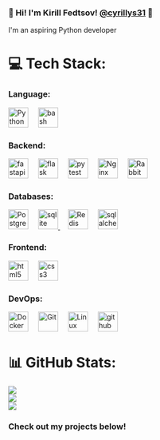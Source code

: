 ### 💫 Hi! I'm Kirill Fedtsov! [@cyrillys31](https://t.me/cyrillus31) 👋
I'm an aspiring Python developer  

# 💻 Tech Stack:

### Language:
<div align="left">
	<a href="https://www.python.org/" target="_blank"><img src="https://profilinator.rishav.dev/skills-assets/python-original.svg" alt="Python" height="40" /></a>  
	<img width="12" />  
	<img src="https://skillicons.dev/icons?i=bash" height="40" alt="bash logo"  />
</div>

### Backend:

<div align="left">
  <img src="https://cdn.simpleicons.org/fastapi/009688" height="40" alt="fastapi logo"  />
  <img width="12" />
  <img src="https://skillicons.dev/icons?i=flask" height="40" alt="flask logo"  />
  <img width="12" />
  <img src="https://cdn.jsdelivr.net/gh/devicons/devicon/icons/pytest/pytest-original.svg" height="40" alt="pytest logo"  />
  <img width="12" />
  <a href="https://www.nginx.com/"><img src="https://profilinator.rishav.dev/skills-assets/nginx-original.svg" alt="Nginx" height="40" /></a> 
  <img width="12" />
  <a href="https://www.rabbitmq.com/" target="_blank"><img src="https://profilinator.rishav.dev/skills-assets/rabbitmq-icon.svg" alt="RabbitMQ" height="40" /></a>  
</div>


### Databases:
<div align='left'>
  <a href="https://www.postgresql.org/" target="_blank"><img src="https://profilinator.rishav.dev/skills-assets/postgresql-original-wordmark.svg" alt="PostgreSQL" height="40" /></a>  
  <img width="12" />
  <a href="https://www.sqlite.org/" target="_blank" rel="noreferrer"> <img src="https://www.vectorlogo.zone/logos/sqlite/sqlite-icon.svg" alt="sqlite" height="40"/> </a>
  <img width="12" />
  <a href="https://redis.io/" target="_blank"><img src="https://profilinator.rishav.dev/skills-assets/redis-original-wordmark.svg" alt="Redis" height="40" /></a>
  <img width="12" />
  <img src="https://cdn.jsdelivr.net/gh/devicons/devicon/icons/sqlalchemy/sqlalchemy-original.svg" height="40" alt="sqlalchemy logo"  />
  <img width="12" />
</div>

### Frontend:
<div align="left">
  <img src="https://cdn.jsdelivr.net/gh/devicons/devicon/icons/html5/html5-original.svg" height="40" alt="html5 logo"  />
  <img width="12" />
  <img src="https://cdn.jsdelivr.net/gh/devicons/devicon/icons/css3/css3-original.svg" height="40" alt="css3 logo"  />
</div>

### DevOps:
<div align="left">
  <a href="https://www.docker.com/" target="_blank"><img src="https://profilinator.rishav.dev/skills-assets/docker-original-wordmark.svg" alt="Docker" height="40" /></a>
  <img width="12" />
  <a href="https://github.com/" target="_blank"><img  src="https://profilinator.rishav.dev/skills-assets/git-scm-icon.svg" alt="Git" height="40" /></a>
  <img width="12" />  
  <a href="https://www.linux.org/" target="_blank"><img src="https://profilinator.rishav.dev/skills-assets/linux-original.svg" alt="Linux" height="40" /></a>
  <img width="12" />  
  <img src="https://skillicons.dev/icons?i=github" height="40" alt="github logo"  />
  
</div>

###
# 📊 GitHub Stats:
![](https://github-readme-stats.vercel.app/api?username=cyrillus31&theme=shades-of-purple&hide_border=true&include_all_commits=false&count_private=false)<br/>
![](https://github-readme-streak-stats.herokuapp.com/?user=cyrillus31&theme=shades-of-purple&hide_border=true)<br/>
![](https://github-readme-stats.vercel.app/api/top-langs/?username=cyrillus31&theme=shades-of-purple&hide_border=true&include_all_commits=false&count_private=false&layout=compact)

### Check out my projects below! 
<!--
**cyrillus31/cyrillus31** is a ✨ _special_ ✨ repository because its `README.md` (this file) appears on your GitHub profile.

Here are some ideas to get you started:

- 🔭 I’m currently working on ...
- 🌱 I’m currently learning ...
- 👯 I’m looking to collaborate on ...
- 🤔 I’m looking for help with ...
- 💬 Ask me about ...
- 📫 How to reach me: ...
- 😄 Pronouns: ...
- ⚡ Fun fact: ...
-->
